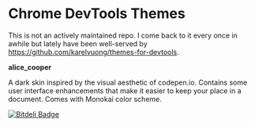 Chrome DevTools Themes
======================

This is not an actively maintained repo. I come back to it every once in awhile but lately have been well-served by https://github.com/karelvuong/themes-for-devtools.

**alice_cooper**

A dark skin inspired by the visual aesthetic of codepen.io.
Contains some user interface enhancements that make it easier to keep your place in a document.
Comes with Monokai color scheme.


[![Bitdeli Badge](https://d2weczhvl823v0.cloudfront.net/lightyrs/chrome-devtools-themes/trend.png)](https://bitdeli.com/free "Bitdeli Badge")

